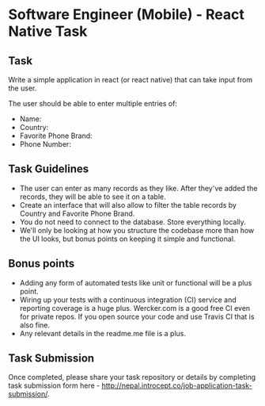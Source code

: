 # Software Engineer (Mobile) - React Native Task

## Task
Write a simple application in react (or react native) that can take
input from the user.

The user should be able to enter multiple entries of:
- Name:
- Country:
- Favorite Phone Brand:
- Phone Number:

## Task Guidelines
- The user can enter as many records as they like. After they've added the records, they will
be able to see it on a table.
- Create an interface that will also allow to filter the table records by Country and Favorite
Phone Brand.
- You do not need to connect to the database. Store everything locally.
- We'll only be looking at how you structure the codebase more than how the UI looks, but
bonus points on keeping it simple and functional.

## Bonus points
- Adding any form of automated tests like unit or functional will be a plus point.
- Wiring up your tests with a continuous integration (CI) service and reporting coverage is a
huge plus. Wercker.com is a good free CI even for private repos. If you open source your
code and use Travis CI that is also fine.
- Any relevant details in the readme.me file is a plus.


## Task Submission

Once completed, please share your task repository or details by completing task submission form here - http://nepal.introcept.co/job-application-task-submission/.

